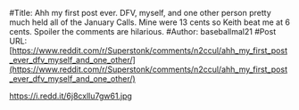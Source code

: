 #Title: Ahh my first post ever. DFV, myself, and one other person pretty much held all of the January Calls. Mine were 13 cents so Keith beat me at 6 cents. Spoiler the comments are hilarious.
#Author: baseballmal21
#Post URL: [https://www.reddit.com/r/Superstonk/comments/n2ccul/ahh_my_first_post_ever_dfv_myself_and_one_other/](https://www.reddit.com/r/Superstonk/comments/n2ccul/ahh_my_first_post_ever_dfv_myself_and_one_other/)


https://i.redd.it/6j8cxllu7gw61.jpg